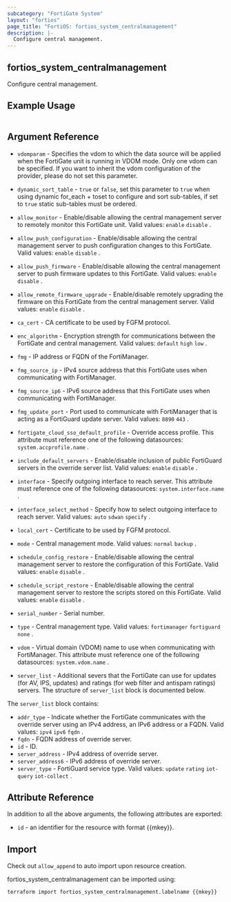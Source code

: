 ```yaml
---
subcategory: "FortiGate System"
layout: "fortios"
page_title: "FortiOS: fortios_system_centralmanagement"
description: |-
  Configure central management.
---
```


## fortios_system_centralmanagement
Configure central management.

## Example Usage

```hcl

```

## Argument Reference
* `vdomparam` - Specifies the vdom to which the data source will be applied when the FortiGate unit is running in VDOM mode. Only one vdom can be specified. If you want to inherit the vdom configuration of the provider, please do not set this parameter.
* `dynamic_sort_table` - `true` or `false`, set this parameter to `true` when using dynamic for_each + toset to configure and sort sub-tables, if set to `true` static sub-tables must be ordered.

* `allow_monitor` - Enable/disable allowing the central management server to remotely monitor this FortiGate unit. Valid values: `enable` `disable` .
* `allow_push_configuration` - Enable/disable allowing the central management server to push configuration changes to this FortiGate. Valid values: `enable` `disable` .
* `allow_push_firmware` - Enable/disable allowing the central management server to push firmware updates to this FortiGate. Valid values: `enable` `disable` .
* `allow_remote_firmware_upgrade` - Enable/disable remotely upgrading the firmware on this FortiGate from the central management server. Valid values: `enable` `disable` .
* `ca_cert` - CA certificate to be used by FGFM protocol.
* `enc_algorithm` - Encryption strength for communications between the FortiGate and central management. Valid values: `default` `high` `low` .
* `fmg` - IP address or FQDN of the FortiManager.
* `fmg_source_ip` - IPv4 source address that this FortiGate uses when communicating with FortiManager.
* `fmg_source_ip6` - IPv6 source address that this FortiGate uses when communicating with FortiManager.
* `fmg_update_port` - Port used to communicate with FortiManager that is acting as a FortiGuard update server. Valid values: `8890` `443` .
* `fortigate_cloud_sso_default_profile` - Override access profile. This attribute must reference one of the following datasources: `system.accprofile.name` .
* `include_default_servers` - Enable/disable inclusion of public FortiGuard servers in the override server list. Valid values: `enable` `disable` .
* `interface` - Specify outgoing interface to reach server. This attribute must reference one of the following datasources: `system.interface.name` .
* `interface_select_method` - Specify how to select outgoing interface to reach server. Valid values: `auto` `sdwan` `specify` .
* `local_cert` - Certificate to be used by FGFM protocol.
* `mode` - Central management mode. Valid values: `normal` `backup` .
* `schedule_config_restore` - Enable/disable allowing the central management server to restore the configuration of this FortiGate. Valid values: `enable` `disable` .
* `schedule_script_restore` - Enable/disable allowing the central management server to restore the scripts stored on this FortiGate. Valid values: `enable` `disable` .
* `serial_number` - Serial number.
* `type` - Central management type. Valid values: `fortimanager` `fortiguard` `none` .
* `vdom` - Virtual domain (VDOM) name to use when communicating with FortiManager. This attribute must reference one of the following datasources: `system.vdom.name` .
* `server_list` - Additional severs that the FortiGate can use for updates (for AV, IPS, updates) and ratings (for web filter and antispam ratings) servers. The structure of `server_list` block is documented below.

The `server_list` block contains:

* `addr_type` - Indicate whether the FortiGate communicates with the override server using an IPv4 address, an IPv6 address or a FQDN. Valid values: `ipv4` `ipv6` `fqdn` .
* `fqdn` - FQDN address of override server.
* `id` - ID.
* `server_address` - IPv4 address of override server.
* `server_address6` - IPv6 address of override server.
* `server_type` - FortiGuard service type. Valid values: `update` `rating` `iot-query` `iot-collect` .

## Attribute Reference

In addition to all the above arguments, the following attributes are exported:
* `id` - an identifier for the resource with format {{mkey}}.

## Import

Check out `allow_append` to auto import upon resource creation.

fortios_system_centralmanagement can be imported using:
```sh
terraform import fortios_system_centralmanagement.labelname {{mkey}}
```
